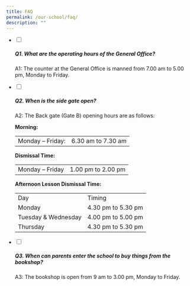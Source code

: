 ```yaml
---
title: FAQ
permalink: /our-school/faq/
description: ""
---
```

<ul class="jekyllcodex_accordion">
  <li>
    <input type="checkbox" id="accordion1">
		<label for="accordion1"><h5>Q1. What are the operating hours of the General Office?</h5></label>
    <div>
      <p>A1: The counter at the General Office is manned from 7.00 am to 5.00 pm, Monday to Friday.</p>
    </div>
	</li>  
	  <li>
    <input type="checkbox" id="accordion2">
			<label for="accordion2"><h5>Q2. When is the side gate open?</h5></label>
    <div>
      <p>A2: The Back gate (Gate B) opening hours are as follows:</p>
			<p><strong>Morning:</strong><br><table>
<tbody>
  <tr>
    <td>Monday – Friday:</td>
    <td>6.30 am to 7.30 am</td>
  </tr>
			</tbody>
			</table></p>
			<p><strong>Dismissal Time:</strong><br><table>
<tbody>
  <tr>
    <td>Monday – Friday</td>
    <td>1.00 pm to 2.00 pm</td>
  </tr>
</tbody>
</table></p>
			<p><strong>Afternoon Lesson Dismissal Time:</strong><br><table>
<tbody>
  <tr>
    <td>Day</td>
    <td>Timing</td>
  </tr>
  <tr>
    <td>Monday</td>
    <td>4.30 pm to 5.30 pm</td>
  </tr>
  <tr>
    <td>Tuesday &amp; Wednesday</td>
    <td>4.00 pm to 5.00 pm</td>
  </tr>
  <tr>
    <td>Thursday</td>
    <td>4.30 pm to 5.30 pm</td>
  </tr>
</tbody>
</table></p>
    </div>
	</li>
	<li>
    <input type="checkbox" id="accordion3">
		<label for="accordion3"><h5>Q3. When can parents enter the school to buy things from the bookshop?</h5></label>
    <div>
      <p>A3: The bookshop is open from 9 am to 3.00 pm, Monday to Friday.</p>
	</div>
	</li>
	</ul>